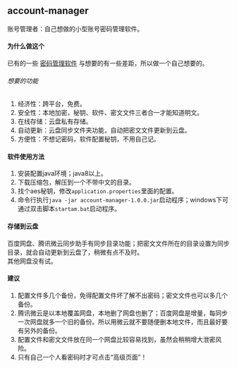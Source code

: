 ## account-manager
账号管理者：自己想做的小型账号密码管理软件。

#### 为什么做这个
已有的一些 [密码管理软件](https://www.zhihu.com/question/27338793) 与想要的有一些差距，所以做一个自己想要的。  
###### 想要的功能 
1. 经济性：跨平台，免费。
2. 安全性：本地加密，秘钥、软件、密文文件三者合一才能知道明文。
3. 在线存储：云盘私有存储。
4. 自动更新：云盘同步文件夹功能，自动把密文文件更新到云盘。
5. 方便性：不想记密码，软件配置秘钥，不用自己记。  

#### 软件使用方法
1. 安装配置java环境；java8以上。
2. 下载压缩包，解压到一个不带中文的目录。
3. 找个aes秘钥，修改`application.properties`里面的配置。
4. 命令行执行`java -jar account-manager-1.0.0.jar`启动程序；windows下可通过双击脚本`startam.bat`启动程序。

#### 存储到云盘
百度网盘、腾讯微云同步助手有同步目录功能；把密文文件所在的目录设置为同步目录，就会自动更新到云盘了，稍微有点不及时。  
其他网盘没有试。

#### 建议
1. 配置文件多几个备份，免得配置文件坏了解不出密码；密文文件也可以多几个备份。
2. 腾讯微云是以本地覆盖网盘，本地删了网盘也删了；百度网盘是增量，每同步一次网盘就多一个旧的备份。所以用微云就不要随便删本地文件，而且最好要有另外的备份。
3. 配置文件和密文文件放在同一个网盘比较容易找到，虽然会稍稍增大泄密风险。
4. 只有自己一个人看密码时才可点击“高级页面”！